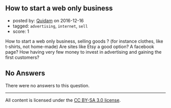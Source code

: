 ## How to start a web only business

- posted by: [Quidam](https://stackexchange.com/users/4726048/quidam) on 2016-12-16
- tagged: `advertising`, `internet`, `sell`
- score: 1

How to start a web only business, selling goods ?
(for instance clothes, like t-shirts, not home-made)
Are sites like Etsy a good option? A facebook page?
How having very few money to invest in advertising and gaining the first customers?


## No Answers

There were no answers to this question.


---

All content is licensed under the [CC BY-SA 3.0 license](https://creativecommons.org/licenses/by-sa/3.0/).
